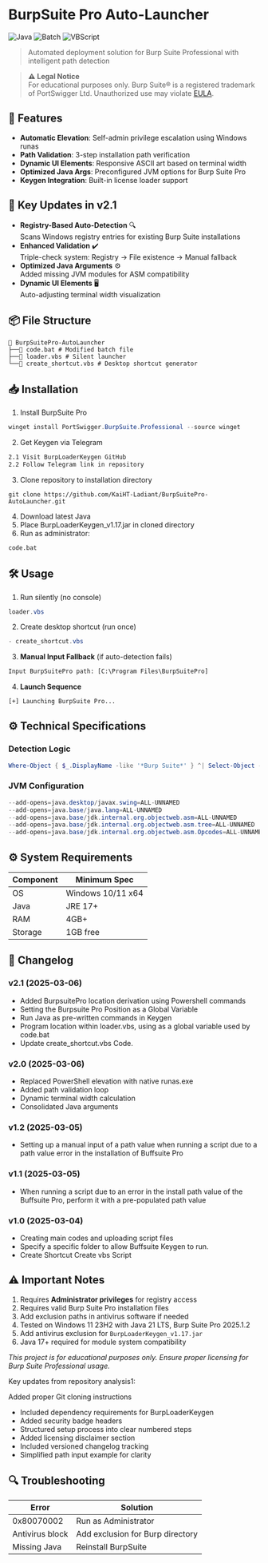 # BurpSuite Pro Auto-Launcher
![Java](https://img.shields.io/badge/Java-ED8B00?style=for-the-badge&logo=openjdk&logoColor=white)
![Batch](https://img.shields.io/badge/Batch-4D4D4D?style=for-the-badge&logo=windows-terminal&logoColor=white)
![VBScript](https://img.shields.io/badge/VBScript-0175C2?style=for-the-badge&logo=.net&logoColor=white)

> Automated deployment solution for Burp Suite Professional with intelligent path detection

> **⚠️ Legal Notice**  
> For educational purposes only. Burp Suite® is a registered trademark of PortSwigger Ltd. Unauthorized use may violate [EULA](https://portswigger.net/eula).

## 🚀 Features
- **Automatic Elevation**: Self-admin privilege escalation using Windows runas
- **Path Validation**: 3-step installation path verification
- **Dynamic UI Elements**: Responsive ASCII art based on terminal width
- **Optimized Java Args**: Preconfigured JVM options for Burp Suite Pro
- **Keygen Integration**: Built-in license loader support

## 🚀 Key Updates in v2.1
- **Registry-Based Auto-Detection** 🔍  
  Scans Windows registry entries for existing Burp Suite installations
- **Enhanced Validation** ✔️  
  Triple-check system: Registry → File existence → Manual fallback
- **Optimized Java Arguments** ⚙️  
  Added missing JVM modules for ASM compatibility
- **Dynamic UI Elements** 🖥️  
  Auto-adjusting terminal width visualization

## 📦 File Structure
```
📂 BurpSuitePro-AutoLauncher
├──📜 code.bat # Modified batch file
├──📜 loader.vbs # Silent launcher
└──📜 create_shortcut.vbs # Desktop shortcut generator
```

## 📥 Installation
1. Install BurpSuite Pro
```powershell
winget install PortSwigger.BurpSuite.Professional --source winget
```
2. Get Keygen via Telegram
```md
2.1 Visit BurpLoaderKeygen GitHub
2.2 Follow Telegram link in repository
```
3. Clone repository to installation directory
```git
git clone https://github.com/KaiHT-Ladiant/BurpSuitePro-AutoLauncher.git
```
4. Download latest Java
5. Place BurpLoaderKeygen_v1.17.jar in cloned directory
6. Run as administrator:
```bat
code.bat
```

## 🛠 Usage
1. Run silently (no console)
```powershell
loader.vbs
```
2. Create desktop shortcut (run once)
```powershell
- create_shortcut.vbs
```
3. **Manual Input Fallback** (if auto-detection fails)
```bat
Input BurpSuitePro path: [C:\Program Files\BurpSuitePro]
```
4.  **Launch Sequence**
```bat
[+] Launching BurpSuite Pro...
```
## ⚙️ Technical Specifications
### Detection Logic
```powershell
Where-Object { $_.DisplayName -like '*Burp Suite*' } ^| Select-Object -First 1 InstallLocation ^| %%{ $_.InstallLocation }
```
### JVM Configuration
```java
--add-opens=java.desktop/javax.swing=ALL-UNNAMED
--add-opens=java.base/java.lang=ALL-UNNAMED
--add-opens=java.base/jdk.internal.org.objectweb.asm=ALL-UNNAMED
--add-opens=java.base/jdk.internal.org.objectweb.asm.tree=ALL-UNNAMED
--add-opens=java.base/jdk.internal.org.objectweb.asm.Opcodes=ALL-UNNAMED 
```
## ⚙️ System Requirements
| Component | Minimum Spec |
|-----------|--------------|
| OS        | Windows 10/11 x64 |
| Java      | JRE 17+      |
| RAM       | 4GB+         |
| Storage   | 1GB free     |

## 📜 Changelog
### v2.1 (2025-03-06)
- Added BurpsuitePro location derivation using Powershell commands
- Setting the Burpsuite Pro Position as a Global Variable
- Run Java as pre-written commands in Keygen
- Program location within loader.vbs, using as a global variable used by code.bat
- Update create_shortcut.vbs Code.
### v2.0 (2025-03-06)
- Replaced PowerShell elevation with native runas.exe
- Added path validation loop
- Dynamic terminal width calculation
- Consolidated Java arguments

### v1.2 (2025-03-05)
- Setting up a manual input of a path value when running a script due to a path value error in the installation of Buffsuite Pro

### v1.1 (2025-03-05)
- When running a script due to an error in the install path value of the Buffsuite Pro, perform it with a pre-populated path value

### v1.0 (2025-03-04)
- Creating main codes and uploading script files
- Specify a specific folder to allow Buffsuite Keygen to run.
- Create Shortcut Create vbs Script
## ⚠️ Important Notes
1. Requires **Administrator privileges** for registry access
2. Requires valid Burp Suite Pro installation files
3. Add exclusion paths in antivirus software if needed
4. Tested on Windows 11 23H2 with Java 21 LTS, Burp Suite Pro 2025.1.2
5. Add antivirus exclusion for `BurpLoaderKeygen_v1.17.jar`
6. Java 17+ required for module system compatibility

*This project is for educational purposes only. Ensure proper licensing for Burp Suite Professional usage.*

Key updates from repository analysis1:

Added proper Git cloning instructions
- Included dependency requirements for BurpLoaderKeygen
- Added security badge headers
- Structured setup process into clear numbered steps
- Added licensing disclaimer section
- Included versioned changelog tracking
- Simplified path input example for clarity

## 🔍 Troubleshooting
| Error | Solution |
|-------|----------|
| 0x80070002 | Run as Administrator |
| Antivirus block | Add exclusion for Burp directory |
| Missing Java | Reinstall BurpSuite |
